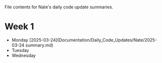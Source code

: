 File contents for Nate's daily code update summaries.
 # Week 1
  - Monday [2025-03-24](Documentation/Daily_Code_Updates/Nate/2025-03-24 summary.md)
  - Tuesday
  - Wednesday
